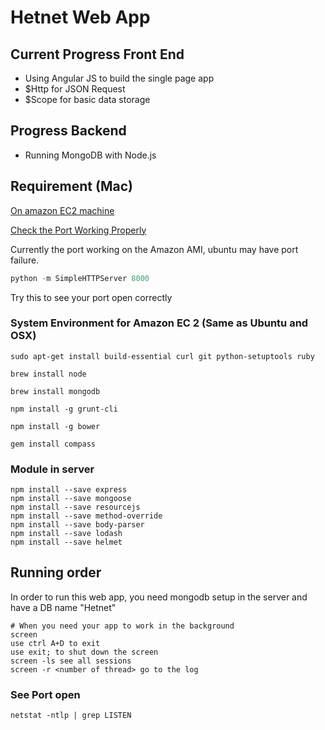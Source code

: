 # Hetnet Web App

## Current Progress Front End
- Using Angular JS to build the single page app
- $Http for JSON Request
- $Scope for basic data storage

## Progress Backend
- Running MongoDB with Node.js

## Requirement (Mac)
[On amazon EC2 machine](http://www.lauradhamilton.com/how-to-set-up-a-nodejs-web-server-on-amazon-ec2)

[Check the Port Working Properly](http://www.yougetsignal.com/tools/open-ports/)

Currently the port working on the Amazon AMI, ubuntu may have port failure.

```python
python -m SimpleHTTPServer 8000
```
Try this to see your port open correctly

### System Environment for Amazon EC 2 (Same as Ubuntu and OSX)
```
sudo apt-get install build-essential curl git python-setuptools ruby

brew install node

brew install mongodb

npm install -g grunt-cli

npm install -g bower

gem install compass

```
### Module in server
```
npm install --save express
npm install --save mongoose
npm install --save resourcejs
npm install --save method-override
npm install --save body-parser
npm install --save lodash
npm install --save helmet
```
## Running order
In order to run this web app, you need mongodb setup in the server and have a DB name "Hetnet"
```
# When you need your app to work in the background 
screen
use ctrl A+D to exit
use exit; to shut down the screen
screen -ls see all sessions
screen -r <number of thread> go to the log
```
### See Port open
```
netstat -ntlp | grep LISTEN
```
